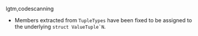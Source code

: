 lgtm,codescanning
* Members extracted from `TupleTypes` have been fixed to be assigned to the underlying ``struct ValueTuple`N``.
